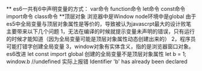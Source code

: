 **
  es6一共有6中声明变量的方式：
  var命令 function命令 let命令 const命令 import命令 class命令
**顶层对象 浏览器中是Window node环境中是global
  由于es5中全局变量与顶层对象属性是等价的，导致被认为javascrpt最大的设计败笔主要带来以下几个问题
  1，无法在编译的时候就提示变量未声明的错误，只有运行的时候才能知道（因为全局变量可能是顶层对象属性动态创建出来的）
  2，程序员可能打错字创建全局变量
  3，window对象有实体含义，指的是浏览器窗口对象。
  es6改进 let const import global 创建的全局变量不是顶层对象属性
  let b = 1;
  window.b //undefined 实际上报错 Identifier 'b' has already been declared


